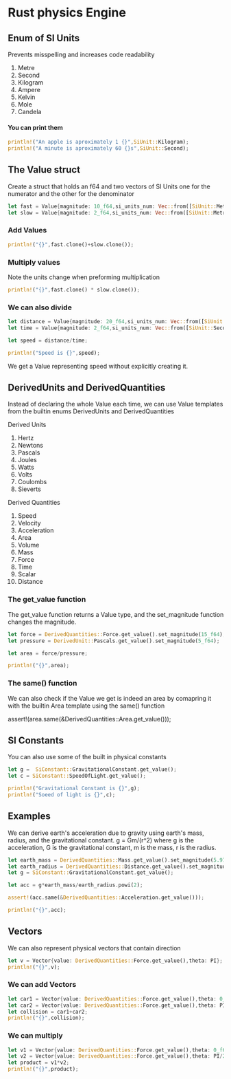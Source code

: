 # Rust physics Engine

## Enum of SI Units
Prevents misspelling and increases code readability

1. Metre
2. Second
3. Kilogram
4. Ampere
5. Kelvin
6. Mole
7. Candela

#### You can print them

``` rust
println!("An apple is aproximately 1 {}",SiUnit::Kilogram);
println!("A minute is aproximately 60 {}s",SiUnit::Second);
```

## The Value struct
Create a struct that holds an f64 and two vectors of SI Units one for the numerator and the other for the denominator

``` rust
let fast = Value{magnitude: 10_f64,si_units_num: Vec::from([SiUnit::Metre]),si_units_den: Vec::from([SiUnit::Second,SiUnit::Second])};
let slow = Value{magnitude: 2_f64,si_units_num: Vec::from([SiUnit::Metre]),si_units_den: Vec::from([SiUnit::Second,SiUnit::Second])};
```

### Add Values
``` rust
println!("{}",fast.clone()+slow.clone());
```

### Multiply values
Note the units change when preforming multiplication
``` rust
println!("{}",fast.clone() * slow.clone());
```

### We can also divide
``` rust
let distance = Value{magnitude: 20_f64,si_units_num: Vec::from([SiUnit::Metre]),si_units_den: Vec::<SiUnit>::new()};
let time = Value{magnitude: 2_f64,si_units_num: Vec::from([SiUnit::Second]),si_units_den: Vec::<SiUnit>::new()};

let speed = distance/time;

println!("Speed is {}",speed);
```
We get a Value representing speed without explicitly creating it.

## DerivedUnits and DerivedQuantities
Instead of declaring the whole Value each time, we can use Value templates from the builtin enums DerivedUnits and DerivedQuantities

Derived Units

1. Hertz
2. Newtons
3. Pascals
4. Joules
5. Watts
6. Volts
7. Coulombs
8. Sieverts

Derived Quantities

1. Speed
2. Velocity
3. Acceleration
4. Area
5. Volume
6. Mass
7. Force
8. Time
9. Scalar
10. Distance

### The get_value function
The get_value function returns a Value type, and the set_magnitude function changes the magnitude.
``` rust
let force = DerivedQuantities::Force.get_value().set_magnitude(15_f64);
let pressure = DerivedUnit::Pascals.get_value().set_magnitude(5_f64);

let area = force/pressure;

println!("{}",area);
```
### The same() function
We can also check if the Value we get is indeed an area by comapring it with the builtin Area template using the same() function

assert!(area.same(&DerivedQuantities::Area.get_value()));

## SI Constants
You can also use some of the built in physical constants
``` rust
let g =  SiConstant::GravitationalConstant.get_value();
let c = SiConstant::SpeedOfLight.get_value();

println!("Gravitational Constant is {}",g);
println!("Soeed of light is {}",c);
```
## Examples
We can derive earth's acceleration due to gravity using earth's mass, radius, and the gravitational constant.
g = Gm/(r^2) where g is the acceleration, G is the gravitational constant, m is the mass, r is the radius.
``` rust
let earth_mass = DerivedQuantities::Mass.get_value().set_magnitude(5.972e24);
let earth_radius = DerivedQuantities::Distance.get_value().set_magnitude(6371e3);
let g = SiConstant::GravitationalConstant.get_value();

let acc = g*earth_mass/earth_radius.powi(2);

assert!(acc.same(&DerivedQuantities::Acceleration.get_value()));

println!("{}",acc);
```
## Vectors
We can also represent physical vectors that contain direction
``` rust
let v = Vector{value: DerivedQuantities::Force.get_value(),theta: PI};
println!("{}",v);
```
### We can add Vectors 
``` rust
let car1 = Vector{value: DerivedQuantities::Force.get_value(),theta: 0_f64};
let car2 = Vector{value: DerivedQuantities::Force.get_value(),theta: PI/2.0};
let collision = car1+car2;
println!("{}",collision);
```
### We can multiply
``` rust
let v1 = Vector{value: DerivedQuantities::Force.get_value(),theta: 0_f64};
let v2 = Vector{value: DerivedQuantities::Force.get_value(),theta: PI/2.0};
let product = v1*v2;
println!("{}",product);
```

